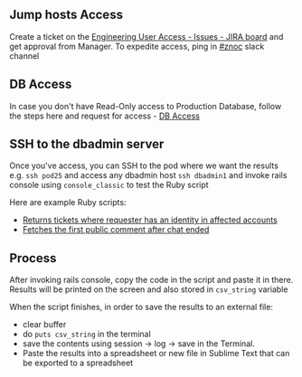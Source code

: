 ## Jump hosts Access

Create a ticket on the [Engineering User Access - Issues - JIRA board](https://zendesk.atlassian.net/jira/software/c/projects/ENGACS/issues) and get approval from Manager. To expedite access, ping in [#znoc](https://zendesk.slack.com/archives/C17D0QDMY) slack channel

## DB Access

In case you don't have Read-Only access to Production Database, follow the steps here and request for access - [DB Access](https://zendesk.atlassian.net/wiki/spaces/rb/pages/250609711/Process+For+Production+Database+Access)

## SSH to the dbadmin server

Once you've access, you can SSH to the pod where we want the results e.g. `ssh pod25` and access any dbadmin host `ssh dbadmin1` and invoke rails console using `console_classic` to test the Ruby script 

Here are example Ruby scripts:

- [Returns tickets where requester has an identity in affected accounts](https://gist.github.com/dbuchi/f45e279bdc09e0d05e5d8c8bfdf951da)
- [Fetches the first public comment after chat ended](https://gist.github.com/dbuchi/d04fc7d4ec1f0b9c775551e90ebbabc0)

## Process

After invoking rails console, copy the code in the script and paste it in there. Results will be printed on the screen and also stored in `csv_string` variable

When the script finishes, in order to save the results to an external file:

- clear buffer
- do `puts csv_string` in the terminal 
- save the contents using session -> log -> save in the Terminal.
- Paste the results into a spreadsheet or new file in Sublime Text that can be exported to a spreadsheet
